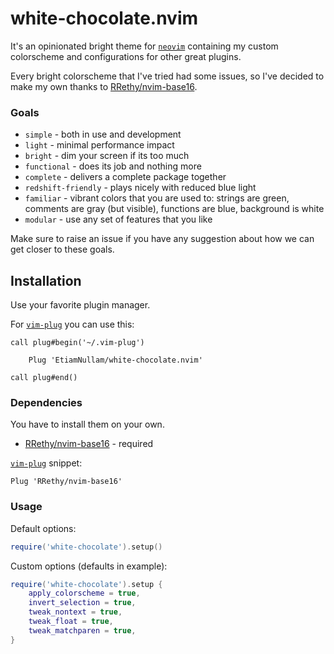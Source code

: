 # white-chocolate.nvim

It's an opinionated bright theme for [`neovim`](https://neovim.io) containing my custom colorscheme and configurations for other great plugins.

Every bright colorscheme that I've tried had some issues, so I've decided to make my own thanks to [RRethy/nvim-base16](https://github.com/RRethy/nvim-base16).

### Goals

- `simple` - both in use and development
- `light` - minimal performance impact
- `bright` - dim your screen if its too much
- `functional` - does its job and nothing more
- `complete` - delivers a complete package together
- `redshift-friendly` - plays nicely with reduced blue light
- `familiar` - vibrant colors that you are used to: strings are green, comments are gray (but visible), functions are blue, background is white
- `modular` - use any set of features that you like

Make sure to raise an issue if you have any suggestion about how we can get closer to these goals. 

## Installation

Use your favorite plugin manager.

For [`vim-plug`](https://github.com/junegunn/vim-plug) you can use this:

```vim
call plug#begin('~/.vim-plug')

    Plug 'EtiamNullam/white-chocolate.nvim'

call plug#end()
```

### Dependencies

You have to install them on your own.

- [RRethy/nvim-base16](https://github.com/RRethy/nvim-base16) - required

[`vim-plug`](https://github.com/junegunn/vim-plug) snippet:

```vim
Plug 'RRethy/nvim-base16'
```

### Usage

Default options:

```lua
require('white-chocolate').setup()
```

Custom options (defaults in example):

```lua
require('white-chocolate').setup {
    apply_colorscheme = true,
    invert_selection = true,
    tweak_nontext = true,
    tweak_float = true,
    tweak_matchparen = true,
}
```
